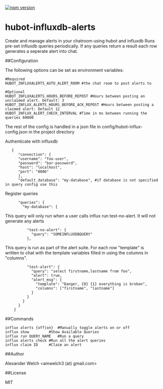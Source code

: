  [![npm version](https://badge.fury.io/js/hubot-influxdb-alerts.svg)](http://badge.fury.io/js/hubot-influxdb-alerts)

# hubot-influxdb-alerts
Create and manage alerts in your chatroom using hubot and influxdb
Runs pre-set influxdb queries periodically. If any queries return a result each row generates a seperate alert into chat.

##Configuration

The following options can be set as environment variables:

	#Required
	HUBOT_INFLUXALERTS_AUTO_ALERT_ROOM #the chat room to post alerts to
	
	#Optional
	HUBOT_INFLUXALERTS_HOURS_BEFORE_REPOST #Hours between posting an unclaimed alert. Default: 3
	HUBOT_INFLUX_ALERTS_HOURS_BEFORE_ACK_REPOST #Hours between posting a claimed alert: Default 12 
	HUBOT_INFLUX_ALERT_CHECK_INTERVAL #Time in ms between running the queries 60000


The rest of the config is handled in a json file in config/hubot-influx-config.json in the project directory

Authenticate with influxdb

       {
          "connection": {
          "username": "foo-user",
          "password": "bar-password",
          "host": "localhost",
          "port": "8086"
          },
          "default_database": "my-database", #if database is not specified in query config use this

Register queries

          "queries": {
            "my-database": {

This query will only run when a user calls influx run test-no-alert. It will not generate any alerts

              "test-no-alert": {
                "query": "SOMEINFLUXDBQUERY"
              },

This query is run as part of the alert suite. For each row "template" is written to chat with the template variables
filled in using the columns in "columns".

              "test-alert": {
                "query": "select firstname,lastname from foo",
                "alert": true,
                "alert_msg": {
                  "template": "Danger, {0} {1} everything is broken",
                  "columns": ["firstname", "lastname"]
                }
              }
            }
          }
        }

##Commands

	influx alerts {off|on}  #Manually toggle alerts on or off
	influx show 		#Show Available Queries
	influx run QUERY_NAME	#Run a query
	influx alerts check	#Run all the alert queries
	influx claim ID		#Claim an alert

##Author

Alexander Welch <amwelch3 (at) gmail.com>

##License

MIT
